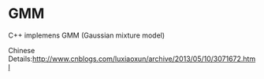 GMM
===

C++ implemens GMM (Gaussian mixture model)

Chinese Details:http://www.cnblogs.com/luxiaoxun/archive/2013/05/10/3071672.html

